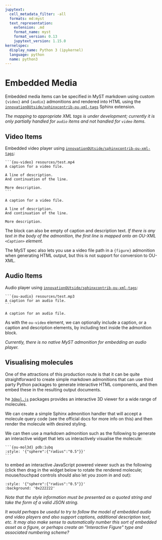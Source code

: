 ```yaml
---
jupytext:
  cell_metadata_filter: -all
  formats: md:myst
  text_representation:
    extension: .md
    format_name: myst
    format_version: 0.13
    jupytext_version: 1.15.0
kernelspec:
  display_name: Python 3 (ipykernel)
  language: python
  name: python3
---
```

# Embedded Media

Embedded media items can be specified in MyST markdown using custom `{video}` and `{audio}` admonitions and rendered into HTML using the [`innovationOUtside/sphinxcontrib-ou-xml-tags`](https://github.com/innovationOUtside/sphinxcontrib-ou-xml-tags) Sphinx extension.

*The mapping to appropriate XML tags is under development; currently it is only partially handled for `audio` items and not handled for `video` items.*

## Video Items

Embedded video player using [`innovationOUtside/sphinxcontrib-ou-xml-tags`](https://github.com/innovationOUtside/sphinxcontrib-ou-xml-tags):

````text
```{ou-video} resources/test.mp4
A caption for a video file.

A line of description.
And continuation of the line.

More description.
```
````

```{ou-video} resources/test.mp4
A caption for a video file.

A line of description.
And continuation of the line.

More description.
```

The block can also be empty of caption and description text. *If there is any text in the body of the admonition, the first line is mapped onto an OU-XML `<Caption>` element.*

The MyST spec also lets you use a video file path in a `{figure}` admonition when generating HTML output, but this is not support for conversion to OU-XML.

## Audio Items

Audio player using [`innovationOUtside/sphinxcontrib-ou-xml-tags`](https://github.com/innovationOUtside/sphinxcontrib-ou-xml-tags):

````text
```{ou-audio} resources/test.mp3
A caption for an audio file.
```
````

```{ou-audio} resources/test.mp3
A caption for an audio file.
```

As with the `ou-video` element, we can optionally include a caption, or a caption and description elements, by including text inside the admonition block.

*Currently, there is no native MyST admonition for embedding an audio player.*

## Visualising molecules

One of the attractions of this production route is that it can be quite straightforward to create simple markdown admonitions that can use third party Python packages to generate interactive HTML components, and then embed these in the resulting output documents.

he [`3dmol.js`](https://3dmol.csb.pitt.edu/) packages provides an interactive 3D viewer for a wide range of molecules.

We can create a simple Sphinx admonition handler that will accept a molecule query code (see the official docs for more info on this) and then render the molecule with desired styling.

We can then use a markdown admonition such as the following to generate an interactive widget that lets us interactively visualise the molecule:

````text
```{ou-mol3d} pdb:1ubq
:style: '{"sphere":{"radius":"0.5"}}'
```
````

to embed an interactive JavaScript powered viewer such as the following (click then drag in the widget below to rotate the rendered molecule; mouse/touchpad controls should also let you zoom in and out):

```{ou-mol3d} pdb:1ubq
:style: '{"sphere":{"radius":"0.5"}}'
:background: '0x222222'
```

*Note that the style information must be presented as a quoted string and take the form of a valid JSON string.*

*It would perhaps be usedul to try to follow the model of embedded audio and video players and also support captions, additional description text, etc. It may also make sense to automatically number this sort of embedded asset as a figure, or perhaps create an "Interactive Figure" type and associated numbering scheme?*
